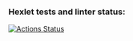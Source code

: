 ### Hexlet tests and linter status:
[![Actions Status](https://github.com/gabady13/python-project-lvl1/workflows/hexlet-check/badge.svg)](https://github.com/gabady13/python-project-lvl1/actions)

